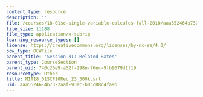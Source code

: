 ```yaml
---
content_type: resource
description: ''
file: /courses/18-01sc-single-variable-calculus-fall-2010/aaa552464b732aaf93acb0cc88c4fa9b_MIT18_01SCF10Rec_23_300k.srt
file_size: 11188
file_type: application/x-subrip
learning_resource_types: []
license: https://creativecommons.org/licenses/by-nc-sa/4.0/
ocw_type: OCWFile
parent_title: 'Session 31: Related Rates'
parent_type: CourseSection
parent_uid: 740c26e9-a52f-298e-76ec-9fb9679d1f19
resourcetype: Other
title: MIT18_01SCF10Rec_23_300k.srt
uid: aaa55246-4b73-2aaf-93ac-b0cc88c4fa9b
---
```

